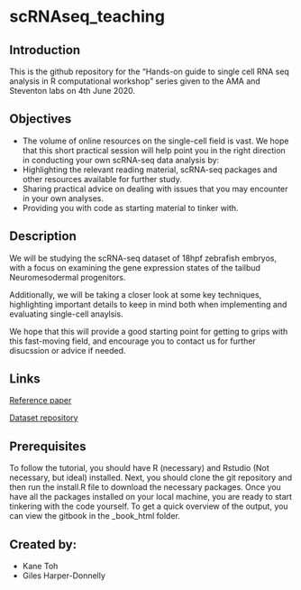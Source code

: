 # scRNAseq_teaching

## Introduction

This is the github repository for the “Hands-on guide to single cell RNA seq analysis in R computational workshop” series given to the AMA and Steventon labs on 4th June 2020.

## Objectives

- The volume of online resources on the single-cell field is vast. We hope that this short practical session will help point you in the right direction in conducting your own scRNA-seq data analysis by:
- Highlighting the relevant reading material, scRNA-seq packages and other resources available for further study.
- Sharing practical advice on dealing with issues that you may encounter in your own analyses.
- Providing you with code as starting material to tinker with.

## Description
We will be studying the scRNA-seq dataset of 18hpf zebrafish embryos, with a focus on examining the gene expression states of the tailbud Neuromesodermal progenitors.

Additionally, we will be taking a closer look at some key techniques, highlighting important details to keep in mind both when implementing and evaluating single-cell anaylsis.

We hope that this will provide a good starting point for getting to grips with this fast-moving field, and encourage you to contact us for further disucssion or advice if needed.

## Links
[Reference paper](https://science.sciencemag.org/content/360/6392/981.full)

[Dataset repository](https://www.ncbi.nlm.nih.gov/geo/query/acc.cgi?acc=GSM3067194)

## Prerequisites

To follow the tutorial, you should have R (necessary) and Rstudio (Not necessary, but ideal) installed. Next, you should clone the git repository and then run the install.R file to 
download the necessary packages. Once you have all the packages installed on your local machine, you are ready to start tinkering with the code yourself. To get a quick overview of the output,
you can view the gitbook in the _book_html folder. 

## Created by:
- Kane Toh
- Giles Harper-Donnelly 



